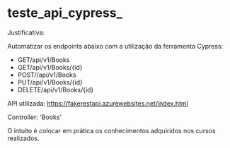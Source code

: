 # teste_api_cypress_

Justificativa:

Automatizar os endpoints abaixo com a utilização da ferramenta Cypress:

- GET/api/v1/Books
- GET/api/v1/Books/{id}
- POST//api/v1/Books
- PUT/api/v1/Books/{id}
- DELETE/api/v1/Books/{id}

API utilizada: https://fakerestapi.azurewebsites.net/index.html

Controller: 'Books'

O intuito é colocar em prática os conhecimentos adquiridos nos cursos realizados.


